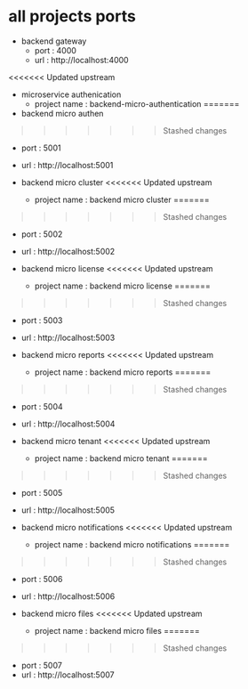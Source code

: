 # all projects ports

- backend gateway
  - port : 4000
  - url : http://localhost:4000

<<<<<<< Updated upstream
- microservice authenication
  - project name : backend-micro-authentication
=======
- backend micro authen
>>>>>>> Stashed changes
  - port : 5001
  - url : http://localhost:5001

- backend micro cluster
<<<<<<< Updated upstream
  - project name : backend micro cluster
=======
>>>>>>> Stashed changes
  - port : 5002
  - url : http://localhost:5002

- backend micro license
<<<<<<< Updated upstream
  - project name : backend micro license
=======
>>>>>>> Stashed changes
  - port : 5003
  - url : http://localhost:5003

- backend micro reports
<<<<<<< Updated upstream
  - project name : backend micro reports
=======
>>>>>>> Stashed changes
  - port : 5004
  - url : http://localhost:5004

- backend micro tenant
<<<<<<< Updated upstream
  - project name : backend micro tenant
=======
>>>>>>> Stashed changes
  - port : 5005
  - url : http://localhost:5005

- backend micro notifications
<<<<<<< Updated upstream
  - project name : backend micro notifications
=======
>>>>>>> Stashed changes
  - port : 5006
  - url : http://localhost:5006

- backend micro files
<<<<<<< Updated upstream
  - project name : backend micro files
=======
>>>>>>> Stashed changes
  - port : 5007
  - url : http://localhost:5007
  